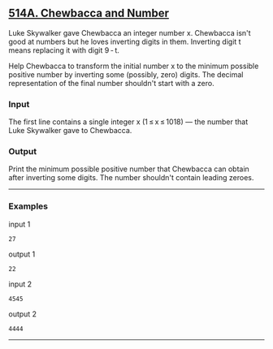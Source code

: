## [514A. Chewbaсca and Number](https://codeforces.com/contest/514/problem/A)

Luke Skywalker gave Chewbacca an integer number x. Chewbacca isn't good at numbers but he loves inverting digits in them. Inverting digit t means replacing it with digit 9 - t.

Help Chewbacca to transform the initial number x to the minimum possible positive number by inverting some (possibly, zero) digits. The decimal representation of the final number shouldn't start with a zero.

### Input

The first line contains a single integer x (1 ≤ x ≤ 1018) — the number that Luke Skywalker gave to Chewbacca.

### Output

Print the minimum possible positive number that Chewbacca can obtain after inverting some digits. The number shouldn't contain leading zeroes.

---

### Examples

  input 1
  
    27
  
  output 1
  
    22
  
  input 2
  
    4545
  
  output 2
  
    4444


---
